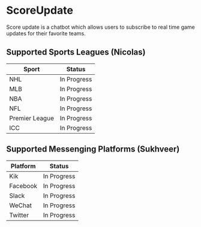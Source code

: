 # ScoreUpdate

Score update is a chatbot which allows users to subscribe to real time game updates for their favorite teams.

## Supported Sports Leagues (Nicolas)

| Sport         | Status        |
| ------------- |:-------------:|
| NHL           | In Progress   |
| MLB           | In Progress   |
| NBA           | In Progress   |
| NFL           | In Progress   |
| Premier League| In Progress   |
| ICC           | In Progress   |

## Supported Messenging Platforms (Sukhveer)

| Platform      | Status        |
| ------------- |:-------------:|
| Kik           | In Progress   |
| Facebook      | In Progress   |
| Slack         | In Progress   |
| WeChat        | In Progress   |
| Twitter       | In Progress   |

